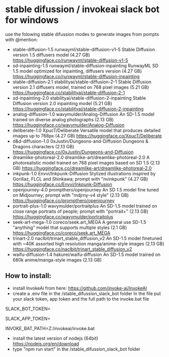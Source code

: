 # stable difussion / invokeai slack bot for windows

use the folowing stable difussion modes to generate images from pompts with @mention:
- stable-diffusion-1.5	runwayml/stable-diffusion-v1-5	Stable Diffusion version 1.5 diffusers model (4.27 GB)	https://huggingface.co/runwayml/stable-diffusion-v1-5
- sd-inpainting-1.5	runwayml/stable-diffusion-inpainting	RunwayML SD 1.5 model optimized for inpainting, diffusers version (4.27 GB)	https://huggingface.co/runwayml/stable-diffusion-inpainting
- stable-diffusion-2.1	stabilityai/stable-diffusion-2-1	Stable Diffusion version 2.1 diffusers model, trained on 768 pixel images (5.21 GB)	https://huggingface.co/stabilityai/stable-diffusion-2-1
- sd-inpainting-2.0	stabilityai/stable-diffusion-2-inpainting	Stable Diffusion version 2.0 inpainting model (5.21 GB)	https://huggingface.co/stabilityai/stable-diffusion-2-inpainting
- analog-diffusion-1.0	wavymulder/Analog-Diffusion	An SD-1.5 model trained on diverse analog photographs (2.13 GB)	https://huggingface.co/wavymulder/Analog-Diffusion
- deliberate-1.0	XpucT/Deliberate	Versatile model that produces detailed images up to 768px (4.27 GB)	https://huggingface.co/XpucT/Deliberate
- d&d-diffusion-1.0	0xJustin/Dungeons-and-Diffusion	Dungeons & Dragons characters (2.13 GB)	https://huggingface.co/0xJustin/Dungeons-and-Diffusion
- dreamlike-photoreal-2.0	dreamlike-art/dreamlike-photoreal-2.0	A photorealistic model trained on 768 pixel images based on SD 1.5 (2.13 GB)	https://huggingface.co/dreamlike-art/dreamlike-photoreal-2.0
- inkpunk-1.0	Envvi/Inkpunk-Diffusion	Stylized illustrations inspired by Gorillaz, FLCL and Shinkawa; prompt with "nvinkpunk" (4.27 GB)	https://huggingface.co/Envvi/Inkpunk-Diffusion
- openjourney-4.0	prompthero/openjourney	An SD 1.5 model fine tuned on Midjourney; prompt with "mdjrny-v4 style" (2.13 GB)	https://huggingface.co/prompthero/openjourney
- portrait-plus-1.0	wavymulder/portraitplus	An SD-1.5 model trained on close range portraits of people; prompt with "portrait+" (2.13 GB)	https://huggingface.co/wavymulder/portraitplus
- seek-art-mega-1.0	coreco/seek.art_MEGA	A general use SD-1.5 "anything" model that supports multiple styles (2.1 GB)	https://huggingface.co/coreco/seek.art_MEGA
- trinart-2.0	naclbit/trinart_stable_diffusion_v2	An SD-1.5 model finetuned with ~40K assorted high resolution manga/anime-style images (2.13 GB)	https://huggingface.co/naclbit/trinart_stable_diffusion_v2
- waifu-diffusion-1.4	hakurei/waifu-diffusion	An SD-1.5 model trained on 680k anime/manga-style images (2.13 GB)	


## How to install:
- install InvokeAi from here: https://github.com/invoke-ai/InvokeAI
- create a .env file in the /stable_difussion_slack_bot folder
In the file put your slack token, app token and the full path to the invoke.bat file

SLACK_BOT_TOKEN=

SLACK_APP_TOKEN=

INVOKE_BAT_PATH=Z:/invokeai/invoke.bat

- install the latest version of nodejs (64bit) https://nodejs.org/en/download
- type "npm run start" in the /stable_difussion_slack_bot folder
